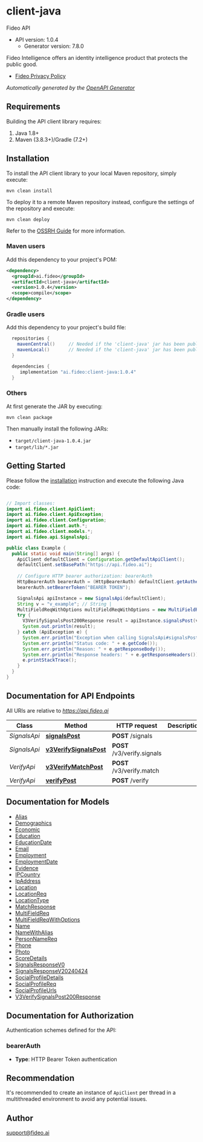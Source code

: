 # client-java

Fideo API
- API version: 1.0.4
  - Generator version: 7.8.0

Fideo Intelligence offers an identity intelligence product that protects the public good.
- [Fideo Privacy Policy](https://www.fideo.ai/privacy-policy/)


*Automatically generated by the [OpenAPI Generator](https://openapi-generator.tech)*


## Requirements

Building the API client library requires:
1. Java 1.8+
2. Maven (3.8.3+)/Gradle (7.2+)

## Installation

To install the API client library to your local Maven repository, simply execute:

```shell
mvn clean install
```

To deploy it to a remote Maven repository instead, configure the settings of the repository and execute:

```shell
mvn clean deploy
```

Refer to the [OSSRH Guide](http://central.sonatype.org/pages/ossrh-guide.html) for more information.

### Maven users

Add this dependency to your project's POM:

```xml
<dependency>
  <groupId>ai.fideo</groupId>
  <artifactId>client-java</artifactId>
  <version>1.0.4</version>
  <scope>compile</scope>
</dependency>
```

### Gradle users

Add this dependency to your project's build file:

```groovy
  repositories {
    mavenCentral()     // Needed if the 'client-java' jar has been published to maven central.
    mavenLocal()       // Needed if the 'client-java' jar has been published to the local maven repo.
  }

  dependencies {
     implementation "ai.fideo:client-java:1.0.4"
  }
```

### Others

At first generate the JAR by executing:

```shell
mvn clean package
```

Then manually install the following JARs:

* `target/client-java-1.0.4.jar`
* `target/lib/*.jar`

## Getting Started

Please follow the [installation](#installation) instruction and execute the following Java code:

```java

// Import classes:
import ai.fideo.client.ApiClient;
import ai.fideo.client.ApiException;
import ai.fideo.client.Configuration;
import ai.fideo.client.auth.*;
import ai.fideo.client.models.*;
import ai.fideo.api.SignalsApi;

public class Example {
  public static void main(String[] args) {
    ApiClient defaultClient = Configuration.getDefaultApiClient();
    defaultClient.setBasePath("https://api.fideo.ai");
    
    // Configure HTTP bearer authorization: bearerAuth
    HttpBearerAuth bearerAuth = (HttpBearerAuth) defaultClient.getAuthentication("bearerAuth");
    bearerAuth.setBearerToken("BEARER TOKEN");

    SignalsApi apiInstance = new SignalsApi(defaultClient);
    String v = "v_example"; // String | 
    MultiFieldReqWithOptions multiFieldReqWithOptions = new MultiFieldReqWithOptions(); // MultiFieldReqWithOptions | 
    try {
      V3VerifySignalsPost200Response result = apiInstance.signalsPost(v, multiFieldReqWithOptions);
      System.out.println(result);
    } catch (ApiException e) {
      System.err.println("Exception when calling SignalsApi#signalsPost");
      System.err.println("Status code: " + e.getCode());
      System.err.println("Reason: " + e.getResponseBody());
      System.err.println("Response headers: " + e.getResponseHeaders());
      e.printStackTrace();
    }
  }
}

```

## Documentation for API Endpoints

All URIs are relative to *https://api.fideo.ai*

Class | Method | HTTP request | Description
------------ | ------------- | ------------- | -------------
*SignalsApi* | [**signalsPost**](docs/SignalsApi.md#signalsPost) | **POST** /signals | 
*SignalsApi* | [**v3VerifySignalsPost**](docs/SignalsApi.md#v3VerifySignalsPost) | **POST** /v3/verify.signals | 
*VerifyApi* | [**v3VerifyMatchPost**](docs/VerifyApi.md#v3VerifyMatchPost) | **POST** /v3/verify.match | 
*VerifyApi* | [**verifyPost**](docs/VerifyApi.md#verifyPost) | **POST** /verify | 


## Documentation for Models

 - [Alias](docs/Alias.md)
 - [Demographics](docs/Demographics.md)
 - [Economic](docs/Economic.md)
 - [Education](docs/Education.md)
 - [EducationDate](docs/EducationDate.md)
 - [Email](docs/Email.md)
 - [Employment](docs/Employment.md)
 - [EmploymentDate](docs/EmploymentDate.md)
 - [Evidence](docs/Evidence.md)
 - [IPCountry](docs/IPCountry.md)
 - [IpAddress](docs/IpAddress.md)
 - [Location](docs/Location.md)
 - [LocationReq](docs/LocationReq.md)
 - [LocationType](docs/LocationType.md)
 - [MatchResponse](docs/MatchResponse.md)
 - [MultiFieldReq](docs/MultiFieldReq.md)
 - [MultiFieldReqWithOptions](docs/MultiFieldReqWithOptions.md)
 - [Name](docs/Name.md)
 - [NameWithAlias](docs/NameWithAlias.md)
 - [PersonNameReq](docs/PersonNameReq.md)
 - [Phone](docs/Phone.md)
 - [Photo](docs/Photo.md)
 - [ScoreDetails](docs/ScoreDetails.md)
 - [SignalsResponseV0](docs/SignalsResponseV0.md)
 - [SignalsResponseV20240424](docs/SignalsResponseV20240424.md)
 - [SocialProfileDetails](docs/SocialProfileDetails.md)
 - [SocialProfileReq](docs/SocialProfileReq.md)
 - [SocialProfileUrls](docs/SocialProfileUrls.md)
 - [V3VerifySignalsPost200Response](docs/V3VerifySignalsPost200Response.md)


<a id="documentation-for-authorization"></a>
## Documentation for Authorization


Authentication schemes defined for the API:
<a id="bearerAuth"></a>
### bearerAuth

- **Type**: HTTP Bearer Token authentication


## Recommendation

It's recommended to create an instance of `ApiClient` per thread in a multithreaded environment to avoid any potential issues.

## Author

support@fideo.ai

